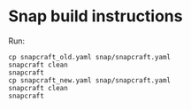 # Snap build instructions

Run:

    cp snapcraft_old.yaml snap/snapcraft.yaml
    snapcraft clean
    snapcraft
    cp snapcraft_new.yaml snap/snapcraft.yaml
    snapcraft clean
    snapcraft

